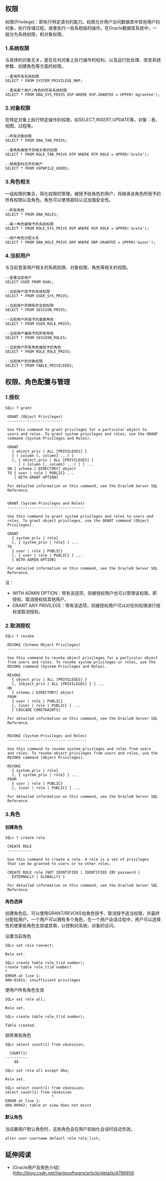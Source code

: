 ## 权限

权限(Privilege)：即执行特定语句的能力。权限允许用户访问数据库中其他用户的对象，执行存储过程，或者执行一些系统级的操作。在Oracle数据库系统中，一般分为系统权限，和对象权限。

### 1.系统权限

与具体的对象无关，是在任何对象上执行操作的权利，以及运行批处理、改变系统参数、创建角色等方面的权限。
	
	--查询所有系统权限
	SELECT * FROM SYSTEM_PRIVILEGE_MAP;
	
	--查询某个用户/角色的所有系统权限
	SELECT * FROM DBA_SYS_PRIVS DSP WHERE DSP.GRANTEE = UPPER('&grantee');	
	
### 2.对象权限

在特定对象上执行特定操作的权限，如SELECT,INSERT,UPDATE等。对象：表、视图、过程等。
	
	--所有对象权限
	SELECT * FROM DBA_TAB_PRIVS;
	
	--某角色被授予的相关表的权限
	SELECT * FROM ROLE_TAB_PRIVS RTP WHERE RTP.ROLE = UPPER('&role');
	
	--使用密码文件的用户
	SELECT * FROM V$PWFILE_USERS;
	
### 3.角色相关

一组权限的集合，简化权限的管理。被授予给角色的用户，将继承该角色所授予的所有权限以及角色。角色可以使用密码认证加强安全性。
	
	--所有角色
	SELECT * FROM DBA_ROLES;
	
	--某一角色被授予的系统权限
	SELECT * FROM ROLE_SYS_PRIVS RSP WHERE RSP.ROLE = UPPER('&role');
	
	--用户角色分配关系
	SELECT * FROM DBA_ROLE_PRIVS DRP WHERE DRP.GRANTEE = UPPER('&user');
	
### 4.当前用户

与当前登录用户相关的系统权限、对象权限、角色等相关的视图。

	--查看当前用户
	SELECT USER FROM DUAL;
	
	--当前用户授予的系统权限
	SELECT * FROM USER_SYS_PRIVS;
	
	--当前用户所拥有的全部权限
	SELECT * FROM SESSION_PRIVS;
	
	--当前用户所授予的直接角色
	SELECT * FROM USER_ROLE_PRIVS;
	
	--当前用户被授予的所有角色
	SELECT * FROM SESSION_ROLES;
	
	--当前用户所有角色被授予的角色
	SELECT * FROM ROLE_ROLE_PRIVS;
	
	--当前用户的对象权限
	SELECT * FROM TABLE_PRIVILEGES;
	
## 权限、角色配置与管理

### 1.授权

	SQL> ? grant
	
	 GRANT (Object Privileges)
	 -------------------------
	
	 Use this command to grant privileges for a particular object to
	 users and roles. To grant system privileges and roles, use the GRANT
	 command (System Privileges and Roles).
	
	 GRANT
	   { object_priv | ALL [PRIVILEGES] }
	   [ ( column [, column] ...) ]
	   [, { object_priv | ALL [PRIVILEGES] }
	      [ ( column [, column] ...) ] ] ...
	 ON [ schema.| DIRECTORY] object
	 TO { user | role | PUBLIC} ...
	    [ WITH GRANT OPTION]
	
	 For detailed information on this command, see the Oracle8 Server SQL
	 Reference.
	
	
	 GRANT (System Privileges and Roles)
	 -----------------------------------
	
	 Use this command to grant system privileges and roles to users and
	 roles. To grant object privileges, use the GRANT command (Object
	 Privileges).
	
	 GRANT
	   { system_priv | role}
	   [, { system_priv | role} ] ...
	 TO
	   { user | role | PUBLIC}
	   [, { user | role | PUBLIC} ] ...
	   [ WITH ADMIN OPTION]
	
	 For detailed information on this command, see the Oracle8 Server SQL
	 Reference.

注：

*  WITH ADMIN OPTION：带有该选项，则被授权用户也可以管理该权限，即授权、取消授权给其他用户。
* GRANT ANY PRIVILEGE：带有该选项，则被授权用户可以对任何权限进行授权或取消授权。

### 2.取消授权

	SQL> ? revoke
	
	 REVOKE (Schema Object Privileges)
	 ---------------------------------
	
	 Use this command to revoke object privileges for a particular object
	 from users and roles. To revoke system privileges or roles, use the
	 REVOKE command (System Privileges and Roles).
	
	 REVOKE
	   { object_priv | ALL [PRIVILEGES] }
	   [, {object_priv | ALL [PRIVILEGES] } ] ...
	 ON
	   [ schema.| DIRECTORY] object
	 FROM
	   { user | role | PUBLIC}
	   [, {user | role | PUBLIC} ] ...
	   [ CASCADE CONSTRAINTS]
	
	 For detailed information on this command, see the Oracle8 Server SQL
	 Reference.
	
	
	 REVOKE (System Privileges and Roles)
	 ------------------------------------
	
	 Use this command to revoke system privileges and roles from users
	 and roles. To revoke object privileges from users and roles, use the
	 REVOKE command (Object Privileges).
	
	 REVOKE
	   { system_priv | role}
	   [, { system_priv | role} ] ...
	 FROM
	   { user | role | PUBLIC}
	   [, {user | role | PUBLIC} ] ...
	
	 For detailed information on this command, see the Oracle8 Server SQL
	 Reference.

### 3.角色

#### 创建角色

	SQL> ? create role
	
	 CREATE ROLE
	 -----------
	
	 Use this command to create a role. A role is a set of privileges
	 that can be granted to users or to other roles.
	
	 CREATE ROLE role [NOT IDENTIFIED | IDENTIFIED {BY password |
	   EXTERNALLY | GLOBALLY} ]
	
	 For detailed information on this command, see the Oracle8 Server SQL
	 Reference.

#### 角色选择

创建角色后，可以使用GRANT/REVOKE给角色授予、取消授予适当权限，并最终分配给用户。一个用户可以拥有多个角色，在一个用户会话过程中，用户可以选择性的使某些角色生效或禁用，以控制对系统、对象的访问。

设置当前角色

	SQL> set role connect;
	
	Role set.
	
	SQL> create table role_t(id number);
	create table role_t(id number)
	*
	ERROR at line 1:
	ORA-01031: insufficient privileges
	

使用户所有角色生效

	SQL> set role all;
	
	Role set.

	SQL> create table role_t(id number);
	
	Table created.
	
排除某些角色

	SQL> select count(1) from v$session;
	
	  COUNT(1)
	----------
		88
	
	SQL> set role all except dba;
	
	Role set.
	
	SQL> select count(1) from v$session;
	select count(1) from v$session
	                     *
	ERROR at line 1:
	ORA-00942: table or view does not exist

#### 默认角色

当设置用户默认角色时，这些角色会在用户初始化会话时自动生效。

	alter user username defautl role role_list;

## 延伸阅读

* [Oracle用户及角色介绍](http://blog.csdn.net/tianlesoftware/article/details/4786956
